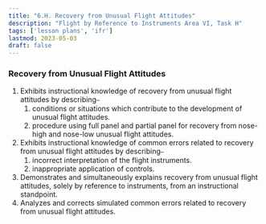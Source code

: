 ```yaml
---
title: "6.H. Recovery from Unusual Flight Attitudes"
description: "Flight by Reference to Instruments Area VI, Task H"
tags: ['lesson plans', 'ifr']
lastmod: 2023-05-03
draft: false
---
```

### Recovery from Unusual Flight Attitudes

1. Exhibits instructional knowledge of recovery from unusual flight attitudes by describing⎯
   1. conditions or situations which contribute to the development of unusual flight attitudes. 
   2. procedure using full panel and partial panel for recovery from nose-high and nose-low unusual flight attitudes. 
2. Exhibits instructional knowledge of common errors related to recovery from unusual flight attitudes by describing⎯
   1. incorrect interpretation of the flight instruments. 
   2. inappropriate application of controls. 
3. Demonstrates and simultaneously explains recovery from unusual flight attitudes, solely by reference to instruments, from an instructional standpoint. 
4. Analyzes and corrects simulated common errors related to recovery from unusual flight attitudes. 